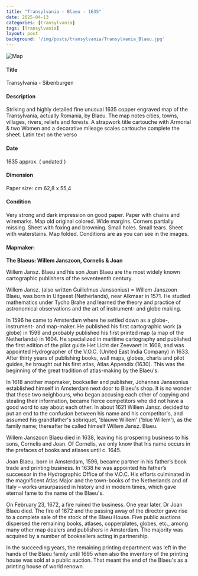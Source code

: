 ```yaml
---
title: "Transylvania - Blaeu - 1635"
date: 2025-04-13
categories: [transylvania]
tags: [Transylvania]
layout: post
background: '/img/posts/transylvania/Transylvania_Blaeu.jpg'
---
```

![Map](/img/posts/transylvania/Transylvania_Blaeu.jpg "Map")
#### Title ####
Transylvania - Sibenburgen

#### Description ####
Striking and highly detailed fine unusual 1635 copper engraved map of the Transylvania, actually Romania, by Blaeu. The map notes cities, towns, villages, rivers, reliefs and forests. A strapwork title cartouche with Armorial & two Women and a decorative mileage scales cartouche complete the sheet. Latin text on the verso

#### Date ####
1635 approx. ( undated )

#### Dimension ####
Paper size: cm 62,8 x 55,4

#### Condition ####
Very strong and dark impression on good paper. Paper with chains and wiremarks. Map old original colored. Wide margins. Corners partially missing. Sheet with foxing and browning. Small holes. Small tears. Sheet with waterstains. Map folded. Conditions are as you can see in the images. 

#### Mapmaker: ####
**The Blaeus: Willem Janszoon, Cornelis & Joan**

Willem Jansz. Blaeu and his son Joan Blaeu are the most widely known cartographic publishers of the seventeenth century.
 
Willem Jansz. (also written Guilielmus Janssonius) = Willem Janszoon Blaeu, was born in Uitgeest (Netherlands), near Alkmaar in 1571. He studied mathematics under Tycho Brahe and learned the theory and practice of astronomical observations and the art of instrument- and globe making.
 
In 1596 he came to Amsterdam where he settled down as a globe-, instrument- and map-maker. He published his first cartographic work (a globe) in 1599 and probably published his first printed map (a map of the Netherlands) in 1604. He specialized in maritime cartography and published the first edition of the pilot guide Het Licht der Zeevaert in 1608, and was appointed Hydrographer of the V.O.C. (United East India Company) in 1633. After thirty years of publishing books, wall maps, globes, charts and pilot guides, he brought out his first atlas, Atlas Appendix (1630). This was the beginning of the great tradition of atlas-making by the Blaeu's.
 
In 1618 another mapmaker, bookseller and publisher, Johannes Janssonius established himself in Amsterdam next door to Blaeu's shop. It is no wonder that these two neighbours, who began accusing each other of copying and stealing their information, became fierce competitors who did not have a good word to say about each other. In about 1621 Willem Jansz. decided to put an end to the confusion between his name and his competitor's, and assumed his grandfather's sobriquet, 'blauwe Willem' ('blue Willem'), as the family name; thereafter he called himself Willem Jansz. Blaeu.
 
Willem Janszoon Blaeu died in 1638, leaving his prospering business to his sons, Cornelis and Joan. Of Cornelis, we only know that his name occurs in the prefaces of books and atlases until c. 1645.
 
Joan Blaeu, born in Amsterdam, 1596, became partner in his father’s book trade and printing business. In 1638 he was appointed his father’s successor in the Hydrographic Office of the V.O.C. His efforts culminated in the magnificent Atlas Major and the town-books of the Netherlands and of Italy – works unsurpassed in history and in modern times, which gave eternal fame to the name of the Blaeu's.
 
On February 23, 1672, a fire ruined the business. One year later, Dr Joan Blaeu died. The fire of 1672 and the passing away of the director gave rise to a complete sale of the stock of the Blaeu House. Five public auctions dispersed the remaining books, atlases, copperplates, globes, etc., among many other map dealers and publishers in Amsterdam. The majority was acquired by a number of booksellers acting in partnership.
 
In the succeeding years, the remaining printing department was left in the hands of the Blaeu family until 1695 when also the inventory of the printing house was sold at a public auction. That meant the end of the Blaeu's as a printing house of world renown.